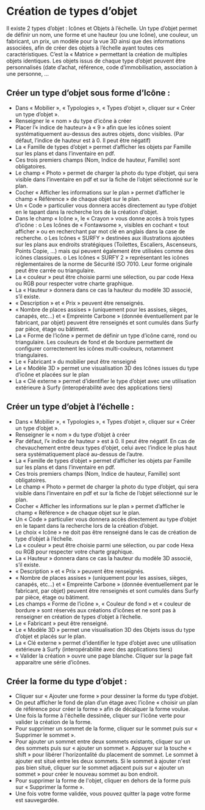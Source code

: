 # Création de types d’objet

Il existe 2 types d’objet : Icônes et Objets à l’échelle.
Un type d’objet permet de définir un nom, une forme et une hauteur (ou une Icône), une couleur, un fabricant, un prix, un modèle pour la vue 3D ainsi que des informations associées, afin de créer des objets à l’échelle ayant toutes ces caractéristiques. C’est la « Matrice » permettant la création de multiples objets identiques.
Les objets issus de chaque type d’objet peuvent être personnalisés (date d’achat, référence, code d’immobilisation, association à une personne, …

## Créer un type d’objet sous forme d’Icône :
-	Dans « Mobilier », « Typologies », « Types d’objet », cliquer sur « Créer un type d’objet ».
-	Renseigner le « nom » du type d’icône à créer
-	Placer l’« indice de hauteur» à « 9 » afin que les icônes soient systématiquement au-dessus des autres objets, donc visibles. (Par défaut, l’indice de hauteur est à 0. Il peut être négatif)
-	La « Famille de types d’objet » permet d’afficher les objets par Famille sur les plans et dans l’inventaire en pdf.
-	Ces trois premiers champs (Nom, Indice de hauteur, Famille) sont obligatoires.
-	Le champ « Photo » permet de charger la photo du type d’objet, qui sera visible dans l’inventaire en pdf et sur la fiche de l’objet sélectionné sur le plan.
-	Cocher « Afficher les informations sur le plan » permet d’afficher le champ « Référence » de chaque objet sur le plan.
-	Un « Code » particulier vous donnera accès directement au type d’objet en le tapant dans la recherche lors de la création d’objet.
-	Dans le champ « Icône », le « Crayon » vous donne accès à trois types d’icône :
    o	Les Icônes de « Fontawsome », visibles en cochant « tout afficher » ou en recherchant par mot clé en anglais dans la case de recherche.
    o	Les Icônes « SURFY » destinées aux illustrations ajoutées sur les plans aux endroits stratégiques (Toilettes, Escaliers, Ascenseurs, Points Copie, …) mais qui peuvent également être utilisées comme des icônes classiques.
    o	Les Icônes « SURFY 2 » représentant les icônes réglementaires de la norme de Sécurité ISO 7010. Leur forme originale peut être carrée ou triangulaire.
-	La « couleur » peut être choisie parmi une sélection, ou par code Hexa ou RGB pour respecter votre charte graphique.
-	La « Hauteur » donnera dans ce cas la hauteur du modèle 3D associé, s’il existe.
-	« Description » et « Prix » peuvent être renseignés.
-	« Nombre de places assises » (uniquement pour les assises, sièges, canapés, etc…) et « Empreinte Carbone » (donnée éventuellement par le fabricant, par objet) peuvent être renseignés et sont cumulés dans Surfy par pièce, étage ou bâtiment.
-	La « Forme de l’icône » permet de définir un type d’icône carré, rond ou triangulaire. Les couleurs de fond et de bordure permettent de configurer correctement les icônes multi-couleurs, notamment triangulaires.
-	Le « Fabricant » du mobilier peut être renseigné
-	Le « Modèle 3D » permet une visualisation 3D des Icônes issues du type d’icône et placées sur le plan
-	La « Clé externe » permet d’identifier le type d’objet avec une utilisation extérieure à Surfy (interopérabilité avec des applications tiers)

## Créer un type d’objet à l’échelle :
-	Dans « Mobilier », « Typologies », « Types d’objet », cliquer sur « Créer un type d’objet ».
-	Renseigner le « nom » du type d’objet à créer
-	Par défaut, l’« indice de hauteur » est à 0. Il peut être négatif. En cas de chevauchement entre deux types d’objet, celui avec l’indice le plus haut sera systématiquement placé au-dessus de l’autre.
-	La « Famille de types d’objet » permet d’afficher les objets par Famille sur les plans et dans l’inventaire en pdf.
-	Ces trois premiers champs (Nom, Indice de hauteur, Famille) sont obligatoires.
-	Le champ « Photo » permet de charger la photo du type d’objet, qui sera visible dans l’inventaire en pdf et sur la fiche de l’objet sélectionné sur le plan.
-	Cocher « Afficher les informations sur le plan » permet d’afficher le champ « Référence » de chaque objet sur le plan.
-	Un « Code » particulier vous donnera accès directement au type d’objet en le tapant dans la recherche lors de la création d’objet.
-	Le choix « Icône » ne doit pas être renseigné dans le cas de création de type d’objet à l’échelle.
-	La « couleur » peut être choisie parmi une sélection, ou par code Hexa ou RGB pour respecter votre charte graphique.
-	La « Hauteur » donnera dans ce cas la hauteur du modèle 3D associé, s’il existe.
-	« Description » et « Prix » peuvent être renseignés.
-	« Nombre de places assises » (uniquement pour les assises, sièges, canapés, etc…) et « Empreinte Carbone » (donnée éventuellement par le fabricant, par objet) peuvent être renseignés et sont cumulés dans Surfy par pièce, étage ou bâtiment.
-	Les champs « Forme de l’icône », « Couleur de fond » et « couleur de bordure » sont réservés aux créations d’icônes et ne sont pas à renseigner en création de types d’objet à l’échelle.
-	Le « Fabricant » peut être renseigné.
-	Le « Modèle 3D » permet une visualisation 3D des Objets issus du type d’objet et placés sur le plan.
-	La « Clé externe » permet d’identifier le type d’objet avec une utilisation extérieure à Surfy (interopérabilité avec des applications tiers)
-	« Valider la création » ouvre une page blanche. Cliquer sur la page fait apparaitre une série d’icônes.
## Créer la forme du type d’objet :
-	Cliquer sur « Ajouter une forme » pour dessiner la forme du type d’objet.
-	On peut afficher le fond de plan d’un étage avec l’icône « choisir un plan de référence pour créer la forme » afin de décalquer la forme voulue.
-   Une fois la forme à l'échelle dessinée, cliquer sur l'icône verte pour valider la création de la forme.
-	Pour supprimer un sommet de la forme, cliquer sur le sommet puis sur « Supprimer le sommet ».
-   Pour ajouter un sommet entre deux sommets existants, cliquer sur un des sommets puis sur « ajouter un sommet ». Appuyer sur la touche « shift » pour libérer l'horizontalité du placement de sommet. Le sommet à ajouter est situé entre les deux sommets. Si le sommet à ajouter n'est pas bien situé, cliquer sur le sommet adjacent puis sur « ajouter un sommet » pour créer le nouveau sommet au bon endroit.
-   Pour supprimer la forme de l'objet, cliquer en dehors de la forme puis sur « Supprimer la forme ».
-   Une fois votre forme validée, vous pouvez quitter la page votre forme est sauvegardée.
